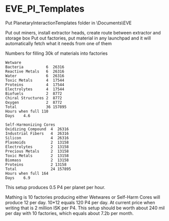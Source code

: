 # EVE_PI_Templates
Put PlanetaryInteractionTemplates folder in <users>\Documents\EVE

Put out miners, install extractor heads, create route between extractor and storage box
Put out factories, put material in any launchpad and it will automatically fetch what it needs from one of them

Numbers for filling 30k of materials into factories
```
Wetware		
Bacteria          6  26316
Reactive Metals   6  26316
Water             6  26316
Toxic Metals      4  17544
Proteins          4  17544
Electrolytes      4  17544
Biofuels          2  8772
Chiral Structures 2  8772
Oxygen            2  8772
Total             36 157895
Hours when full	110
Days	4.6
```
```
Self-Harmonizing Cores		
Oxidizing Compound  4  26316
Industrial Fibers   4  26316
Silicon             4  26316
Plasmoids           2  13158
Electrolytes        2  13158
Precious Metals     2  13158
Toxic Metals        2  13158
Biomass             2  13158
Proteins            2 13158
Total               24 157895
Hours when full	164
Days	6.9
```

This setup produces 0.5 P4 per planet per hour.

Mathing is 10 factories producing either Wetwares or Self-Harm Cores will produce 12 per day.
10*12 equals 120 P4 per day. At current price when writing that is 2 million ISK per P4.
This setup should be worth about 240 mil per day with 10 factories, which equals about 7.2b per month.
